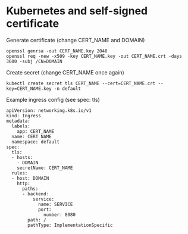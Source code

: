 # Kubernetes and self-signed certificate

Generate certificate (change CERT_NAME and DOMAIN)

```
openssl genrsa -out CERT_NAME.key 2048
openssl req -new -x509 -key CERT_NAME.key -out CERT_NAME.crt -days 3600 -subj /CN=DOMAIN
```

Create secret (change CERT_NAME once again)

```
kubectl create secret tls CERT_NAME --cert=CERT_NAME.crt --key=CERT_NAME.key -n default
```

Example ingress config (see spec: tls)

```
apiVersion: networking.k8s.io/v1
kind: Ingress
metadata:
  labels:
    app: CERT_NAME
  name: CERT_NAME
  namespace: default
spec:
  tls:
  - hosts:
    - DOMAIN
    secretName: CERT_NAME
  rules:
  - host: DOMAIN
    http:
      paths:
      - backend:
          service:
            name: SERVICE
            port:
              number: 8080
        path: /
        pathType: ImplementationSpecific

